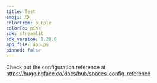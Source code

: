 ```yaml
---
title: Test
emoji: 🌖
colorFrom: purple
colorTo: pink
sdk: streamlit
sdk_version: 1.28.0
app_file: app.py
pinned: false
---
```

Check out the configuration reference at https://huggingface.co/docs/hub/spaces-config-reference